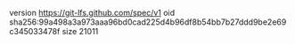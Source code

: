 version https://git-lfs.github.com/spec/v1
oid sha256:99a498a3a973aaa96bd0cad225d4b96df8b54bb7b27ddd9be2e69c345033478f
size 21011
